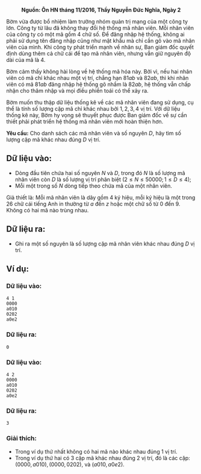 **<center>Nguồn: Ôn HN tháng 11/2016, Thầy Nguyễn Đức Nghĩa, Ngày 2</center>**

Bờm vừa được bổ nhiệm làm trưởng nhóm quản trị mạng của một công ty lớn. Công ty từ lâu đã không thay đổi hệ thống mã nhân viên. Mỗi nhân viên của công ty có một mã gồm $4$ chữ số. Để đăng nhập hệ thống, không ai phải sử dụng tên đăng nhập cũng như mật khẩu mà chỉ cần gõ vào mã nhân viên của mình. Khi công ty phát triển mạnh về nhân sự, Ban giám đốc quyết định dùng thêm cả chữ cái để tạo mã nhân viên, nhưng vẫn giữ nguyên độ dài của mã là $4$.

Bờm cảm thấy không hài lòng về hệ thống mã hóa này. Bởi vì, nếu hai nhân viên có mã chỉ khác nhau một vị trí, chẳng hạn $81ab$ và $82ab$, thì khi nhân viên có mã $81ab$ đăng nhập hệ thống gõ nhầm là $82ab$, hệ thống vẫn chấp nhận cho thâm nhập và mọi điều phiền toái có thể xảy ra.

Bờm muốn thu thập dữ liệu thống kê về các mã nhân viên đang sử dụng, cụ thể là tính số lượng cặp mã chỉ khác nhau bởi $1, 2, 3, 4$ vị trí. Với dữ liệu thống kê này, Bờm hy vọng sẽ thuyết phục được Ban giám đốc về sự cần thiết phải phát triển hệ thống mã nhân viên mới hoàn thiện hơn.

**Yêu cầu:** Cho danh sách các mã nhân viên và số nguyên $D$, hãy tìm số lượng cặp mã khác nhau đúng $D$ vị trí.

## Dữ liệu vào:
- Dòng đầu tiên chứa hai số nguyên $N$ và $D$, trong đó $N$ là số lượng mã nhân viên còn $D$ là số lượng vị trí phân biệt $(2 ≤ N ≤ 50000; 1 ≤ D ≤ 4)$;
- Mỗi một trong số $N$ dòng tiếp theo chứa mã của một nhân viên.

Giả thiết là: Mỗi mã nhân viên là dãy gồm $4$ ký hiệu, mỗi ký hiệu là một trong $26$ chữ cái tiếng Anh in thường từ $a$ đến $z$ hoặc một chữ số từ $0$ đến $9$. Không có hai mã nào trùng nhau.

## Dữ liệu ra:
- Ghi ra một số nguyên là số lượng cặp mã nhân viên khác nhau đúng $D$ vị trí.

## Ví dụ:
### Dữ liệu vào:
```
4 1
0000
a010
0202
a0e2
```

### Dữ liệu ra:
```
0
```

### Dữ liệu vào:
```
4 2
0000
a010
0202
a0e2
```

### Dữ liệu ra:
```
3
```

### Giải thích:
- Trong ví dụ thứ nhất không có hai mã nào khác nhau đúng $1$ vị trí.
- Trong ví dụ thứ hai có $3$ cặp mã khác nhau đúng $2$ vị trí, đó là các cặp: $(0000, a010), (0000, 0202)$, và $(a010, a0e2)$.